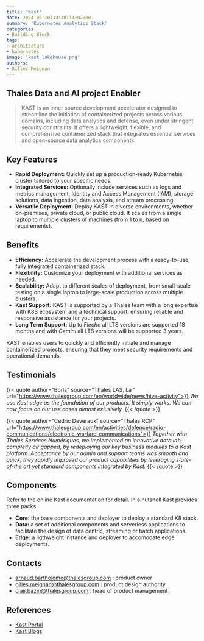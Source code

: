 ```yaml
---
title: 'Kast'
date: 2024-06-10T13:48:14+02:00
summary: 'Kubernetes Analytics Stack'
categories: 
- Building Block
tags:
- architecture
- kubernetes
image: 'kast_lakehouse.png'
authors:
- Gilles Meignan
---
```


## Thales Data and AI project Enabler

  > KAST is an inner source development accelerator designed to streamline the initiation of containerized projects across various domains, including data analytics and defense, even under stringent security constraints. It offers a lightweight, flexible, and comprehensive containerized stack that integrates essential services and open-source data analytics components.

## Key Features

  - **Rapid Deployment:** Quickly set up a production-ready Kubernetes cluster tailored to your specific needs.
  - **Integrated Services:** Optionally include services such as logs and metrics management, Identity and Access Management (IAM), storage solutions, data ingestion, data analysis, and stream processing.
  - **Versatile Deployment:** Deploy KAST in diverse environments, whether on-premises, private cloud, or public cloud. It scales from a single laptop to multiple clusters of machines (from 1 to n, based on requirements).

## Benefits

  - **Efficiency:** Accelerate the development process with a ready-to-use, fully integrated containerized stack.
  - **Flexibility:** Customize your deployment with additional services as needed.
  - **Scalability:** Adapt to different scales of deployment, from small-scale testing on a single laptop to large-scale production across multiple clusters.
  - **Kast Support:** KAST is supported by a Thales team with a long expertise with K8S ecosystem and a technical support, ensuring reliable and responsive assistance for your projects.
  - **Long Term Support:** Up to *Flèche* all LTS versions are supported 18 months and with *Gemini* all LTS versions will be supported 3 years.

  KAST enables users to quickly and efficiently initiate and manage containerized projects, 
  ensuring that they meet security requirements and operational demands.

## Testimonials


{{< quote author="Boris" source="Thales LAS, La " url="https://www.thalesgroup.com/en/worldwide/news/hive-activity">}}
*We use Kast edge as the foundation of our products. It simply works. We can now focus on our use cases almost exlusively.* 
{{< /quote >}}

{{< quote author="Cedric Deveraux" source="Thales RCP" url="https://www.thalesgroup.com/en/activities/defence/radio-communications/electronic-warfare-communications">}}
*Together with Thales Services Numériques, we implemented an innovative data lab, completly air gapped, 
by redeploying our key business modules to a Kast platform. 
Acceptance by our admin and support teams was smooth and quick, they rapidly improved our
product capabilities by leveraging state-of-the art yet standard components integrated by Kast.* 
{{< /quote >}}


## Components

  Refer to the online Kast documentation for detail. In a nutshell Kast provides three packs: 

  - **Core:** the base components and deployer to deploy a standard K8 stack. 
  - **Data:** a set of additional components and serverless applications to facilitate the design of data centric, streaming or batch applications.
  - **Edge:** a ligthweight instance and deployer to accomodate edge deployments. 

## Contacts

- arnaud.bartholome@thalesgroup.com : product owner
- gilles.meignan@thalesgroup.com : product design authority
- clair.bazin@thalesgroup.com : head of product management

## References

- [Kast Portal](https://kast-portal.dpsc-thales.fr/)
- [Kast Blogs](https://kast-portal.dpsc-thales.fr/static/files/kast-documentation/snapshot/SNAPSHOT/blog/index.html)




